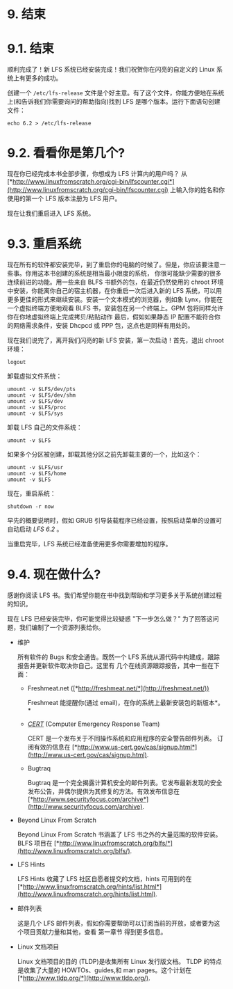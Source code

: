 # 9\. 结束

# 9.1\. 结束

顺利完成了！新 LFS 系统已经安装完成！我们祝贺你在闪亮的自定义的 Linux 系统上有更多的成功。

创建一个 `/etc/lfs-release` 文件是个好主意。有了这个文件，你能方便地在系统上(和告诉我们你需要询问的帮助指向)找到 LFS 是哪个版本。运行下面语句创建文件：

```
echo 6.2 > /etc/lfs-release 
```

# 9.2\. 看看你是第几个?

现在你已经完成本书全部步骤，你想成为 LFS 计算内的用户吗？ 从 [*http://www.linuxfromscratch.org/cgi-bin/lfscounter.cgi*](http://www.linuxfromscratch.org/cgi-bin/lfscounter.cgi) 上输入你的姓名和你使用的第一个 LFS 版本注册为 LFS 用户。

现在让我们重启进入 LFS 系统。

# 9.3\. 重启系统

现在所有的软件都安装完毕，到了重启你的电脑的时候了。但是，你应该要注意一些事。你用这本书创建的系统是相当最小限度的系统， 你很可能缺少需要的很多连续前进的功能。用一些来自 BLFS 书额外的包，在最近仍然使用的 chroot 环境中安装，你能离你自己的宿主机器，在你重启一次后进入新的 LFS 系统，可以用更多更佳的形式来继续安装。安装一个文本模式的浏览器，例如象 Lynx，你能在一个虚拟终端方便地观看 BLFS 书，安装包在另一个终端上。GPM 包将同样允许你在你地虚拟终端上完成拷贝/粘贴动作 最后，假如如果静态 IP 配置不能符合你的网络需求条件，安装 Dhcpcd 或 PPP 包，这点也是同样有用处的。

现在我们说完了，离开我们闪亮的新 LFS 安装，第一次启动！首先，退出 chroot 环境：

```
logout 
```

卸载虚拟文件系统：

```
umount -v $LFS/dev/pts
umount -v $LFS/dev/shm
umount -v $LFS/dev
umount -v $LFS/proc
umount -v $LFS/sys 
```

卸载 LFS 自己的文件系统：

```
umount -v $LFS 
```

如果多个分区被创建，卸载其他分区之前先卸载主要的一个，比如这个：

```
umount -v $LFS/usr
umount -v $LFS/home
umount -v $LFS 
```

现在，重启系统：

```
shutdown -r now 
```

早先的概要说明时，假如 GRUB 引导装载程序已经设置，按照启动菜单的设置可自动启动 *LFS 6.2* 。

当重启完毕，LFS 系统已经准备使用更多你需要增加的程序。

# 9.4\. 现在做什么?

感谢你阅读 LFS 书。我们希望你能在书中找到帮助和学习更多关于系统创建过程的知识。

现在 LFS 已经安装完毕，你可能觉得比较疑惑 "下一步怎么做？" 为了回答这问题，我们编制了一个资源列表给你。

*   维护

    所有软件的 Bugs 和安全通告。既然一个 LFS 系统从源代码中构建成，跟踪报告并更新软件取决你自己。这里有 几个在线资源跟踪报告，其中一些在下面：

    *   Freshmeat.net ([*http://freshmeat.net/*](http://freshmeat.net/))

        Freshmeat 能提醒你(通过 email)，在你的系统上最新安装包的新版本*。*

    *   [*CERT*](http://www.cert.org/) (Computer Emergency Response Team)

        CERT 是一个发布关于不同操作系统和应用程序的安全警告邮件列表。 订阅有效的信息在 [*http://www.us-cert.gov/cas/signup.html*](http://www.us-cert.gov/cas/signup.html).

    *   Bugtraq

        Bugtraq 是一个完全揭露计算机安全的邮件列表。它发布最新发现的安全发布公告，并偶尔提供为其修复的方法。有效发布信息在[*http://www.securityfocus.com/archive*](http://www.securityfocus.com/archive).

*   Beyond Linux From Scratch

    Beyond Linux From Scratch 书涵盖了 LFS 书之外的大量范围的软件安装。BLFS 项目在 [*http://www.linuxfromscratch.org/blfs/*](http://www.linuxfromscratch.org/blfs/).

*   LFS Hints

    LFS Hints 收藏了 LFS 社区自愿者提交的文档，hints 可用到的在[*http://www.linuxfromscratch.org/hints/list.html*](http://www.linuxfromscratch.org/hints/list.html).

*   邮件列表

    这是几个 LFS 邮件列表，假如你需要帮助可以订阅当前的开放，或者要为这个项目贡献力量和其他，查看 第一章节 得到更多信息。

*   Linux 文档项目

    Linux 文档项目的目的 (TLDP)是收集所有 Linux 发行版文档。 TLDP 的特点是收集了大量的 HOWTOs、guides,和 man pages。这个计划在 [*http://www.tldp.org/*](http://www.tldp.org/).
